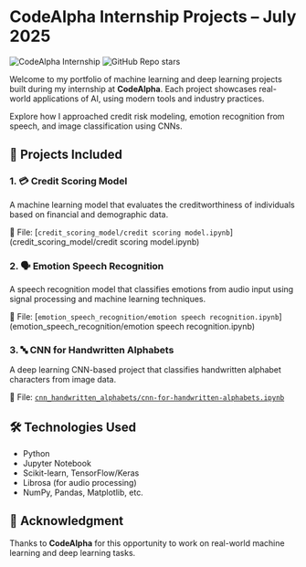 # CodeAlpha Internship Projects – July 2025  
![CodeAlpha Internship](https://img.shields.io/badge/Internship-CodeAlpha-blueviolet)
![GitHub Repo stars](https://img.shields.io/github/stars/Shruthi486/codealpha_tasks?style=social)

Welcome to my portfolio of machine learning and deep learning projects built during my internship at **CodeAlpha**. Each project showcases real-world applications of AI, using modern tools and industry practices.

Explore how I approached credit risk modeling, emotion recognition from speech, and image classification using CNNs.

## 📁 Projects Included

### 1. 💳 Credit Scoring Model
A machine learning model that evaluates the creditworthiness of individuals based on financial and demographic data.

📄 File: [`credit_scoring_model/credit scoring model.ipynb`](credit_scoring_model/credit scoring model.ipynb)

### 2. 🗣️ Emotion Speech Recognition
A speech recognition model that classifies emotions from audio input using signal processing and machine learning techniques.

📄 File: [`emotion_speech_recognition/emotion speech recognition.ipynb`](emotion_speech_recognition/emotion speech recognition.ipynb)


### 3. 🔤 CNN for Handwritten Alphabets
A deep learning CNN-based project that classifies handwritten alphabet characters from image data.

📄 File: [`cnn_handwritten_alphabets/cnn-for-handwritten-alphabets.ipynb`](cnn_handwritten_alphabets/cnn-for-handwritten-alphabets.ipynb)

## 🛠️ Technologies Used
- Python
- Jupyter Notebook
- Scikit-learn, TensorFlow/Keras
- Librosa (for audio processing)
- NumPy, Pandas, Matplotlib, etc.


## 🙌 Acknowledgment
Thanks to **CodeAlpha** for this opportunity to work on real-world machine learning and deep learning tasks.
